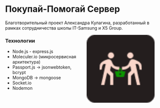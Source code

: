 # Покупай-Помогай Сервер

Благотворительный проект Александра Кулагина, разработанный в рамках сотрудничества школы IT-Samsung и X5 Group.

<img src="https://github.com/IFraimG/nofoodsharingproject_x5/blob/master/app/src/main/res/drawable-v24/rectangle_2.png" width="220" align="right" hspace="20">

### Технологии

* Node.js - express.js
* Moleculer.io (микросервисная архитектура)
* Passport.js -> jsonwebtoken, bcrypt
* MongoDB -> mongoose
* Socket.io
* Nodemon
